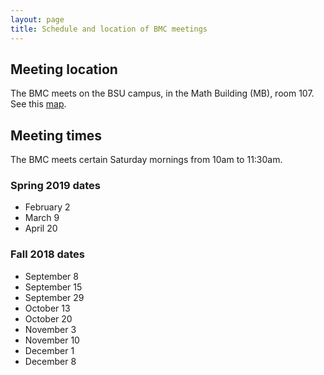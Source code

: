 ```yaml
---
layout: page
title: Schedule and location of BMC meetings
---
```


## Meeting location

The BMC meets on the BSU campus, in the Math Building (MB), room 107. See this [map](https://www.google.com/maps/d/edit?mid=zCVBwvqNw2CA.kLB8VJqTEdkU).

## Meeting times

The BMC meets certain Saturday mornings from 10am to 11:30am.

### Spring 2019 dates

* February 2
* March 9
* April 20

### Fall 2018 dates

* September 8
* September 15
* September 29
* October 13
* October 20
* November 3
* November 10
* December 1
* December 8
